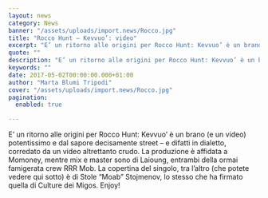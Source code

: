 ```yaml
---
layout: news
category: News
banner: "/assets/uploads/import.news/Rocco.jpg"
title: "Rocco Hunt – Kevvuo’: video"
excerpt: "E’ un ritorno alle origini per Rocco Hunt: Kevvuo’ è un brano (e un video) potentissimo e dal sapore decisamente street – e difatti in dialetto, corredato da un video altrettanto crudo. La produzione è affidata a Momoney, mentre mix e master sono di Laioung, entrambi della ormai famigerata crew RRR Mob. La copertina del [&hellip"
quote: ""
description: "E’ un ritorno alle origini per Rocco Hunt: Kevvuo’ è un brano (e un video) potentissimo e dal sapore decisamente street – e difatti in dialetto, corredato da un video altrettanto crudo. La produzione è affidata a Momoney, mentre mix e master sono di Laioung, entrambi della ormai famigerata crew RRR Mob. La copertina del [&hellip"
keywords: ""
date: 2017-05-02T00:00:00.000+01:00
author: "Marta Blumi Tripodi"
cover: "/assets/uploads/import.news/Rocco.jpg"
pagination:
  enabled: true

---
```


E’ un ritorno alle origini per Rocco Hunt: Kevvuo’ è un brano (e un video) potentissimo e dal sapore decisamente street – e difatti in dialetto, corredato da un video altrettanto crudo. La produzione è affidata a Momoney, mentre mix e master sono di Laioung, entrambi della ormai famigerata crew RRR Mob. La copertina del singolo, tra l’altro (che potete vedere qui sotto) è di Stole “Moab” Stojmenov, lo stesso che ha firmato quella di Culture dei Migos. Enjoy!